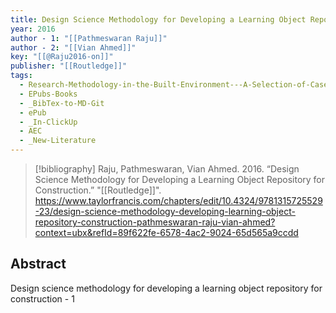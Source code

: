 ```yaml
---
title: Design Science Methodology for Developing a Learning Object Repository for Construction
year: 2016
author - 1: "[[Pathmeswaran Raju]]"
author - 2: "[[Vian Ahmed]]"
key: "[[@Raju2016-on]]"
publisher: "[[Routledge]]"
tags:
  - Research-Methodology-in-the-Built-Environment---A-Selection-of-Case-Studies
  - EPubs-Books
  - _BibTex-to-MD-Git
  - ePub
  - _In-ClickUp
  - AEC
  - _New-Literature
---
```


> [!bibliography]
> Raju, Pathmeswaran, Vian Ahmed. 2016. “Design Science Methodology for Developing a Learning Object Repository for Construction.” "[[Routledge]]". https://www.taylorfrancis.com/chapters/edit/10.4324/9781315725529-23/design-science-methodology-developing-learning-object-repository-construction-pathmeswaran-raju-vian-ahmed?context=ubx&refId=89f622fe-6578-4ac2-9024-65d565a9ccdd

## Abstract
Design science methodology for developing a learning object repository for construction - 1